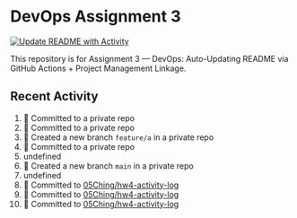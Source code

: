 # DevOps Assignment 3

[![Update README with Activity](https://github.com/05Ching/devops-assignment3/actions/workflows/update-readme.yml/badge.svg)](https://github.com/05Ching/devops-assignment3/actions/workflows/update-readme.yml)

This repository is for Assignment 3 — DevOps: Auto-Updating README via GitHub Actions + Project Management Linkage.

## Recent Activity
<!--START_SECTION:activity-->
1. 📝 Committed to a private repo
2. 📝 Committed to a private repo
3. 🎉 Created a new branch `feature/a` in a private repo
4. 📝 Committed to a private repo
5. undefined
6. 🎉 Created a new branch `main` in a private repo
7. undefined
8. 📝 Committed to [05Ching/hw4-activity-log](https://github.com/05Ching/hw4-activity-log/commit/c1fd7aced173d873a7e577d19bbf1458d3137c95)
9. 📝 Committed to [05Ching/hw4-activity-log](https://github.com/05Ching/hw4-activity-log/commit/052f1772f79b3c9d4951bdf3343da4be5e1c0255)
10. 📝 Committed to [05Ching/hw4-activity-log](https://github.com/05Ching/hw4-activity-log/commit/47492e00502341906d682d1dddf355341fb44f62)
<!--END_SECTION:activity-->
